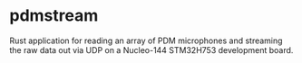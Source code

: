 pdmstream
=========

Rust application for reading an array of PDM microphones and streaming the raw data out via UDP on a 
Nucleo-144 STM32H753 development board.




